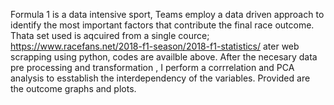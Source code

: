 Formula 1 is a data intensive sport, Teams employ a data driven approach to identify the most important factors that contribute the final race outcome.
Thata set used is aqcuired from a single cource; https://www.racefans.net/2018-f1-season/2018-f1-statistics/ ater web scrapping using python, codes are availble above.
After the necesary data pre processing and transformation , I perform a corrrelation and PCA analysis to esstablish the interdependency of the variables.
Provided are the outcome graphs and plots.
